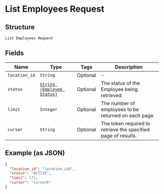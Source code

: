 
# List Employees Request

## Structure

`List Employees Request`

## Fields

| Name | Type | Tags | Description |
|  --- | --- | --- | --- |
| `location_id` | `String` | Optional | - |
| `status` | [`String (Employee Status)`](/doc/models/employee-status.md) | Optional | The status of the Employee being retrieved. |
| `limit` | `Integer` | Optional | The number of employees to be returned on each page. |
| `cursor` | `String` | Optional | The token required to retrieve the specified page of results. |

## Example (as JSON)

```json
{
  "location_id": "location_id4",
  "status": "ACTIVE",
  "limit": 172,
  "cursor": "cursor6"
}
```

